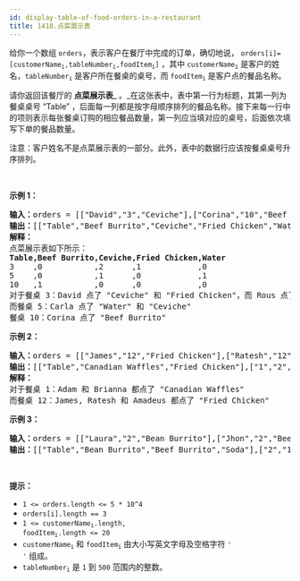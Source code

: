 ```yaml
---
id: display-table-of-food-orders-in-a-restaurant
title: 1418.点菜展示表
---
```

给你一个数组 <code>orders</code>，表示客户在餐厅中完成的订单，确切地说， <code>orders[i]=[customerName<sub>i</sub>,tableNumber<sub>i</sub>,foodItem<sub>i</sub>]</code> ，其中 <code>customerName<sub>i</sub></code> 是客户的姓名，<code>tableNumber<sub>i</sub></code> 是客户所在餐桌的桌号，而 <code>foodItem<sub>i</sub></code> 是客户点的餐品名称。

请你返回该餐厅的 **点菜展示表**_ 。_在这张表中，表中第一行为标题，其第一列为餐桌桌号 “Table” ，后面每一列都是按字母顺序排列的餐品名称。接下来每一行中的项则表示每张餐桌订购的相应餐品数量，第一列应当填对应的桌号，后面依次填写下单的餐品数量。

注意：客户姓名不是点菜展示表的一部分。此外，表中的数据行应该按餐桌桌号升序排列。

 

**示例 1：**


<pre><strong>输入：</strong>orders = [[&#34;David&#34;,&#34;3&#34;,&#34;Ceviche&#34;],[&#34;Corina&#34;,&#34;10&#34;,&#34;Beef Burrito&#34;],[&#34;David&#34;,&#34;3&#34;,&#34;Fried Chicken&#34;],[&#34;Carla&#34;,&#34;5&#34;,&#34;Water&#34;],[&#34;Carla&#34;,&#34;5&#34;,&#34;Ceviche&#34;],[&#34;Rous&#34;,&#34;3&#34;,&#34;Ceviche&#34;]]<br/><strong>输出：</strong>[[&#34;Table&#34;,&#34;Beef Burrito&#34;,&#34;Ceviche&#34;,&#34;Fried Chicken&#34;,&#34;Water&#34;],[&#34;3&#34;,&#34;0&#34;,&#34;2&#34;,&#34;1&#34;,&#34;0&#34;],[&#34;5&#34;,&#34;0&#34;,&#34;1&#34;,&#34;0&#34;,&#34;1&#34;],[&#34;10&#34;,&#34;1&#34;,&#34;0&#34;,&#34;0&#34;,&#34;0&#34;]] <br/><strong>解释：<br/></strong>点菜展示表如下所示：<br/><strong>Table,Beef Burrito,Ceviche,Fried Chicken,Water</strong><br/>3    ,0           ,2      ,1            ,0<br/>5    ,0           ,1      ,0            ,1<br/>10   ,1           ,0      ,0            ,0<br/>对于餐桌 3：David 点了 &#34;Ceviche&#34; 和 &#34;Fried Chicken&#34;，而 Rous 点了 &#34;Ceviche&#34;<br/>而餐桌 5：Carla 点了 &#34;Water&#34; 和 &#34;Ceviche&#34;<br/>餐桌 10：Corina 点了 &#34;Beef Burrito&#34; <br/></pre>

**示例 2：**


<pre><strong>输入：</strong>orders = [[&#34;James&#34;,&#34;12&#34;,&#34;Fried Chicken&#34;],[&#34;Ratesh&#34;,&#34;12&#34;,&#34;Fried Chicken&#34;],[&#34;Amadeus&#34;,&#34;12&#34;,&#34;Fried Chicken&#34;],[&#34;Adam&#34;,&#34;1&#34;,&#34;Canadian Waffles&#34;],[&#34;Brianna&#34;,&#34;1&#34;,&#34;Canadian Waffles&#34;]]<br/><strong>输出：</strong>[[&#34;Table&#34;,&#34;Canadian Waffles&#34;,&#34;Fried Chicken&#34;],[&#34;1&#34;,&#34;2&#34;,&#34;0&#34;],[&#34;12&#34;,&#34;0&#34;,&#34;3&#34;]] <br/><strong>解释：</strong><br/>对于餐桌 1：Adam 和 Brianna 都点了 &#34;Canadian Waffles&#34;<br/>而餐桌 12：James, Ratesh 和 Amadeus 都点了 &#34;Fried Chicken&#34;<br/></pre>

**示例 3：**


<pre><strong>输入：</strong>orders = [[&#34;Laura&#34;,&#34;2&#34;,&#34;Bean Burrito&#34;],[&#34;Jhon&#34;,&#34;2&#34;,&#34;Beef Burrito&#34;],[&#34;Melissa&#34;,&#34;2&#34;,&#34;Soda&#34;]]<br/><strong>输出：</strong>[[&#34;Table&#34;,&#34;Bean Burrito&#34;,&#34;Beef Burrito&#34;,&#34;Soda&#34;],[&#34;2&#34;,&#34;1&#34;,&#34;1&#34;,&#34;1&#34;]]<br/></pre>

 

**提示：**


- <code>1 &lt;= orders.length &lt;= 5 * 10^4</code>
- <code>orders[i].length == 3</code>
- <code>1 &lt;= customerName<sub>i</sub>.length, foodItem<sub>i</sub>.length &lt;= 20</code>
- <code>customerName<sub>i</sub></code> 和 <code>foodItem<sub>i</sub></code> 由大小写英文字母及空格字符 <code>&#39; &#39;</code> 组成。
- <code>tableNumber<sub>i</sub></code> 是 <code>1</code> 到 <code>500</code> 范围内的整数。
